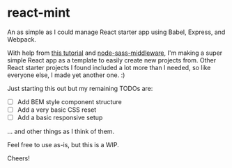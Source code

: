 # react-mint

An as simple as I could manage React starter app using Babel, Express, and Webpack.


With help from [this tutorial](https://medium.com/@viatsko/react-for-beginners-part-1-setting-up-repository-babel-express-web-server-webpack-a3a90cc05d1e#.fl3rrpf7f) and [node-sass-middleware](https://www.npmjs.com/package/node-sass-middleware), I'm making a super simple React app as a template to easily create new projects from. Other React starter projects I found included a lot more than I needed, so like everyone else, I made yet another one. :)

Just starting this out but my remaining TODOs are:

* [ ] Add BEM style component structure
* [ ] Add a very basic CSS reset
* [ ] Add a basic responsive setup

... and other things as I think of them.

Feel free to use as-is, but this is a WIP.

Cheers!
